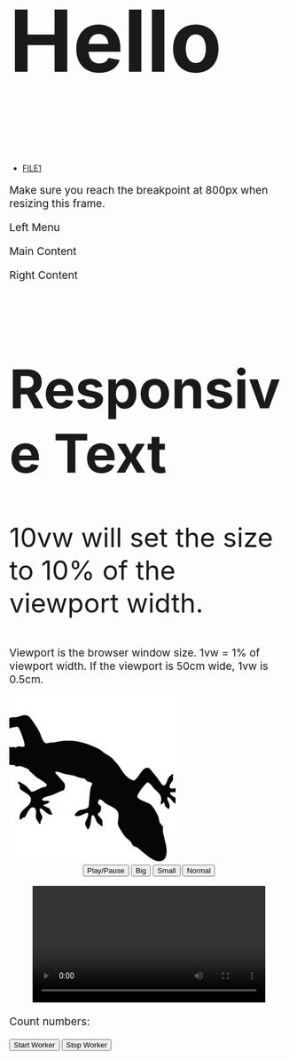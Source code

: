 <html>
<head>
<meta name="viewport" content="width=device-width, initial-scale=1.0">
<style>

* {
  box-sizing: border-box;
}

h1 {
  font-size:20vw;
}
h2 {
  font-size:16vw;
}  
h3 {
  font-size:12vw;
}
h4 {
  font-size:8vw;
}
h5 {
  font-size:4vw;
}
p {
  font-size:2vw;
}   
  
.left {
  background-color: #2196F3;
  padding: 20px;
  float: left;
  width: 20%; /* The width is 20%, by default */
}

.main {
  background-color: #f1f1f1;
  padding: 20px;
  float: left;
  width: 60%; /* The width is 60%, by default */
}

.right {
  background-color: #04AA6D;
  padding: 20px;
  float: left;
  width: 20%; /* The width is 20%, by default */
}

  
  
/* Use a media query to add a break point at 800px: */
@media screen and (max-width: 800px) {
  .left, .main, .right {
    width: 100%; /* The width is 100%, when the viewport is 800px or smaller */
  }
}

</style>
  <script src="script1.js" async></script>
  <!-- script src="script2.js" async></script -->
  <script src="script3.js" async></script>
</head>

<body>

<h2>Hello</h2>
<ul>
  <li><a href="file1.html">FILE1</a></li>
</ul>

<p>Make sure you reach the breakpoint at 800px when resizing this frame.</p>

<div class="left">
  <p>Left Menu</p>
</div>

<div class="main">
  <p>Main Content</p>
</div>

<div class="right">
  <p>Right Content</p>
</div>

<h1 style="font-size:10vw;">Responsive Text</h1>

<p style="font-size:5vw;">10vw will set the size to 10% of the viewport width.</p>

<p>Viewport is the browser window size. 1vw = 1% of viewport width. If the viewport is 50cm wide, 1vw is 0.5cm.</p>

<picture>
  <source media="(min-width: 1000px)" srcset="img1.jpg">
  <source media="(min-width: 800px)" srcset="img2.jpg">
  <img src="img3.jpg" style="width:auto;">
</picture>

<div style="text-align:center"> 
  <button onclick="playPause()">Play/Pause</button> 
  <button onclick="makeBig()">Big</button>
  <button onclick="makeSmall()">Small</button>
  <button onclick="makeNormal()">Normal</button>
  <br><br>
  <video id="video1" width="420">
    <source src="sample.mp4" type="video/mp4">
    Your browser does not support HTML video.
  </video>
</div> 

<div>
  <p>Count numbers: <output id="result"></output></p>
  <button onclick="startWorker()">Start Worker</button> 
  <button onclick="stopWorker()">Stop Worker</button>
</div>
</body>
</html>
